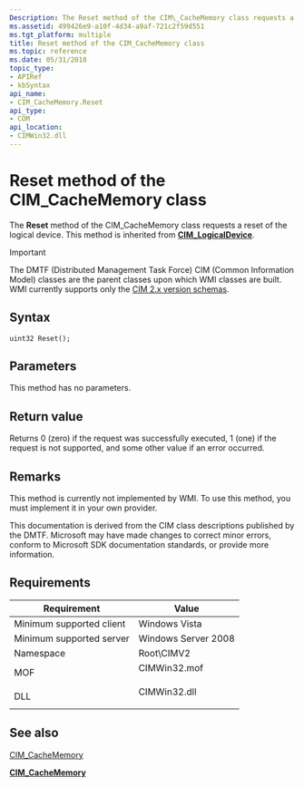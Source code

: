 ```yaml
---
Description: The Reset method of the CIM\_CacheMemory class requests a reset of the logical device.
ms.assetid: 499426e9-a10f-4d34-a9af-721c2f59d551
ms.tgt_platform: multiple
title: Reset method of the CIM_CacheMemory class
ms.topic: reference
ms.date: 05/31/2018
topic_type: 
- APIRef
- kbSyntax
api_name: 
- CIM_CacheMemory.Reset
api_type: 
- COM
api_location: 
- CIMWin32.dll
---
```


# Reset method of the CIM\_CacheMemory class

The **Reset** method of the CIM\_CacheMemory class requests a reset of the logical device. This method is inherited from [**CIM\_LogicalDevice**](cim-logicaldevice.md).

> [!IMPORTANT]
> The DMTF (Distributed Management Task Force) CIM (Common Information Model) classes are the parent classes upon which WMI classes are built. WMI currently supports only the [CIM 2.x version schemas](https://dmtf.org/standards/cim/schemas).

 

## Syntax


```mof
uint32 Reset();
```



## Parameters

This method has no parameters.

## Return value

Returns 0 (zero) if the request was successfully executed, 1 (one) if the request is not supported, and some other value if an error occurred.

## Remarks

This method is currently not implemented by WMI. To use this method, you must implement it in your own provider.

This documentation is derived from the CIM class descriptions published by the DMTF. Microsoft may have made changes to correct minor errors, conform to Microsoft SDK documentation standards, or provide more information.

## Requirements



| Requirement | Value |
|-------------------------------------|-----------------------------------------------------------------------------------------|
| Minimum supported client<br/> | Windows Vista<br/>                                                                |
| Minimum supported server<br/> | Windows Server 2008<br/>                                                          |
| Namespace<br/>                | Root\\CIMV2<br/>                                                                  |
| MOF<br/>                      | <dl> <dt>CIMWin32.mof</dt> </dl> |
| DLL<br/>                      | <dl> <dt>CIMWin32.dll</dt> </dl> |



## See also

<dl> <dt>

[CIM\_CacheMemory](reset-method-in-class-cim-cachememory.md)
</dt> <dt>

[**CIM\_CacheMemory**](cim-cachememory.md)
</dt> </dl>

 

 




